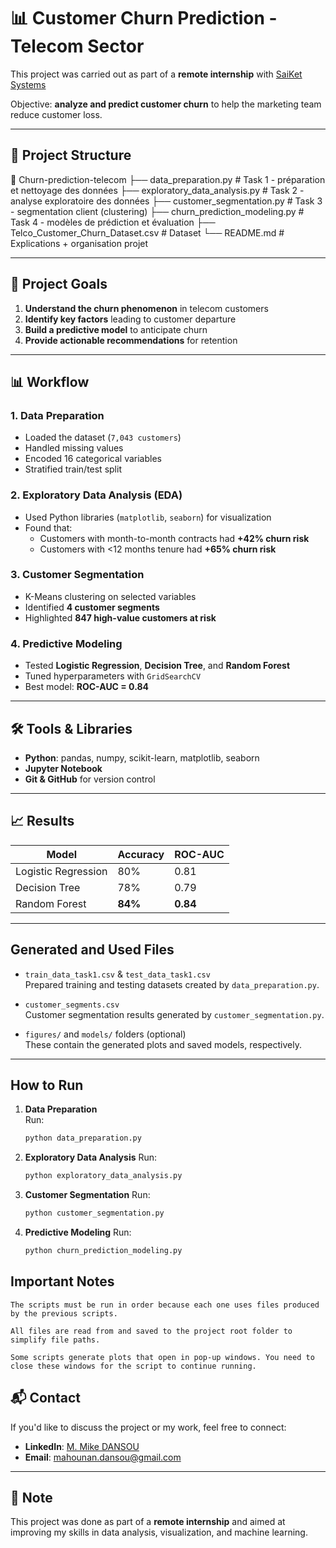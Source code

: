 # 📊 Customer Churn Prediction - Telecom Sector

This project was carried out as part of a **remote internship** with [SaiKet Systems](https://saiket.in/internship-program/)  

Objective: **analyze and predict customer churn** to help the marketing team reduce customer loss.

---

## 📁 Project Structure

📂 Churn-prediction-telecom
├── data_preparation.py           # Task 1 - préparation et nettoyage des données
├── exploratory_data_analysis.py  # Task 2 - analyse exploratoire des données
├── customer_segmentation.py      # Task 3 - segmentation client (clustering)
├── churn_prediction_modeling.py  # Task 4 - modèles de prédiction et évaluation
├── Telco_Customer_Churn_Dataset.csv  # Dataset
└── README.md                    # Explications + organisation projet


---

## 🎯 Project Goals

1. **Understand the churn phenomenon** in telecom customers  
2. **Identify key factors** leading to customer departure  
3. **Build a predictive model** to anticipate churn  
4. **Provide actionable recommendations** for retention

---

## 📊 Workflow

### 1. Data Preparation
- Loaded the dataset (`7,043 customers`)
- Handled missing values
- Encoded 16 categorical variables
- Stratified train/test split

### 2. Exploratory Data Analysis (EDA)
- Used Python libraries (`matplotlib`, `seaborn`) for visualization
- Found that:
  - Customers with month-to-month contracts had **+42% churn risk**
  - Customers with <12 months tenure had **+65% churn risk**

### 3. Customer Segmentation
- K-Means clustering on selected variables
- Identified **4 customer segments**  
- Highlighted **847 high-value customers at risk**

### 4. Predictive Modeling
- Tested **Logistic Regression**, **Decision Tree**, and **Random Forest**
- Tuned hyperparameters with `GridSearchCV`
- Best model: **ROC-AUC = 0.84**

---

## 🛠️ Tools & Libraries

- **Python**: pandas, numpy, scikit-learn, matplotlib, seaborn
- **Jupyter Notebook**
- **Git & GitHub** for version control

---

## 📈 Results

| Model              | Accuracy | ROC-AUC |
|--------------------|----------|---------|
| Logistic Regression| 80%      | 0.81    |
| Decision Tree      | 78%      | 0.79    |
| Random Forest      | **84%**  | **0.84**|

---

## Generated and Used Files

- `train_data_task1.csv` & `test_data_task1.csv`  
  Prepared training and testing datasets created by `data_preparation.py`.

- `customer_segments.csv`  
  Customer segmentation results generated by `customer_segmentation.py`.

- `figures/` and `models/` folders (optional)  
  These contain the generated plots and saved models, respectively.

---

## How to Run

1.  **Data Preparation**  
    Run:  
    ```bash
    python data_preparation.py

2.  **Exploratory Data Analysis**
    Run:
    ```bash
    python exploratory_data_analysis.py

3. **Customer Segmentation**
    Run:
    ```bash
    python customer_segmentation.py

4. **Predictive Modeling**
    Run:
    ```bash
    python churn_prediction_modeling.py

## Important Notes

    The scripts must be run in order because each one uses files produced by the previous scripts.

    All files are read from and saved to the project root folder to simplify file paths.

    Some scripts generate plots that open in pop-up windows. You need to close these windows for the script to continue running.


## 📬 Contact

If you'd like to discuss the project or my work, feel free to connect:  
- **LinkedIn**: [M. Mike DANSOU](https://www.linkedin.com/in/m-mike-dansou-977878343)
- **Email**: [mahounan.dansou@gmail.com](mailto:mahounan.dansou@gmail.com)

---

## 📌 Note

This project was done as part of a **remote internship** and aimed at improving my skills in data analysis, visualization, and machine learning.

